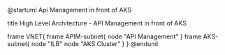 @startuml Api Management in front of AKS

title High Level Architecture - API Management in front of AKS

frame VNET{
    frame APIM-subnet{
        node "API Management"
    }
    frame AKS-subnet{
        node "ILB"
        node "AKS Cluster"
    }
}
@enduml